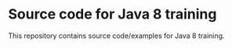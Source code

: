# Source code for Java 8 training

This repository contains source code/examples for Java 8 training.